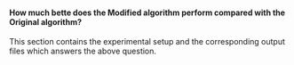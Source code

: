 #### How much bette does the Modified algorithm perform compared with the Original algorithm?

This section contains the experimental setup and the corresponding output files which answers the above question.